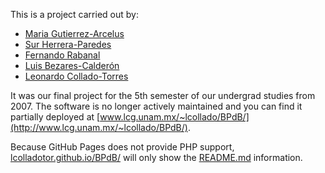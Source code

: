 This is a project carried out by:

* [Maria Gutierrez-Arcelus](<mailto:mgutierr@broadinstitute.org>)
* [Sur Herrera-Paredes](<mailto:sur00mx@gmail.com>)
* [Fernando Rabanal](<mailto:fernando.rabanal@gmi.oeaw.ac.at>)
* [Luis Bezares-Calderón](<mailto:luis.bezares@tuebingen.mpg.de>)
* [Leonardo Collado-Torres](<mailto:lcollado@jhu.edu>)

It was our final project for the 5th semester of our undergrad studies from 2007. The software is no longer actively maintained and you can find it partially deployed at [www.lcg.unam.mx/~lcollado/BPdB/](http://www.lcg.unam.mx/~lcollado/BPdB/).

Because GitHub Pages does not provide PHP support, [lcolladotor.github.io/BPdB/](http://lcolladotor.github.io/BPdB/) will only show the [README.md](README.md) information.